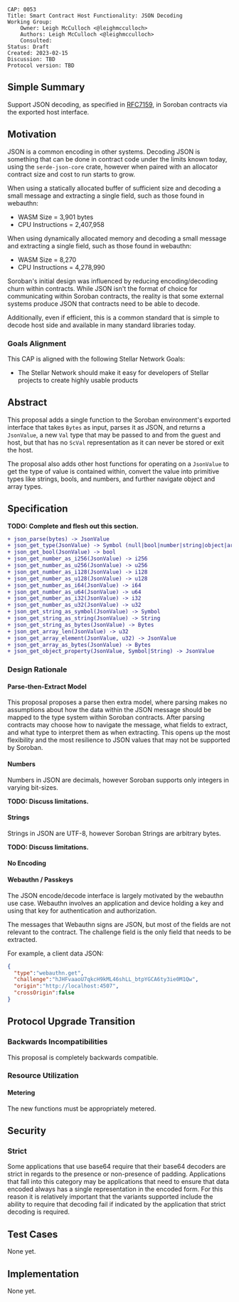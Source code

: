 ```
CAP: 0053
Title: Smart Contract Host Functionality: JSON Decoding
Working Group:
    Owner: Leigh McCulloch <@leighmcculloch>
    Authors: Leigh McCulloch <@leighmcculloch>
    Consulted:
Status: Draft
Created: 2023-02-15
Discussion: TBD
Protocol version: TBD
```

## Simple Summary

Support JSON decoding, as specified in [RFC7159], in Soroban contracts via the
exported host interface.

## Motivation

JSON is a common encoding in other systems. Decoding JSON is something that can
be done in contract code under the limits known today, using the
`serde-json-core` crate, however when paired with an allocator contract size and
cost to run starts to grow.

When using a statically allocated buffer of sufficient size and decoding a small
message and extracting a single field, such as those found in webauthn:
- WASM Size = 3,901 bytes
- CPU Instructions = 2,407,958

When using dynamically allocated memory and decoding a small message and
extracting a single field, such as those found in webauthn:
- WASM Size = 8,270
- CPU Instructions = 4,278,990

Soroban's initial design was influenced by reducing encoding/decoding churn
within contracts. While JSON isn't the format of choice for communicating within
Soroban contracts, the reality is that some external systems produce JSON that
contracts need to be able to decode.

Additionally, even if efficient, this is a common standard that is simple to
decode host side and available in many standard libraries today.

### Goals Alignment

This CAP is aligned with the following Stellar Network Goals:

- The Stellar Network should make it easy for developers of Stellar projects to
  create highly usable products

## Abstract

This proposal adds a single function to the Soroban environment's exported
interface that takes `Bytes` as input, parses it as JSON, and returns a
`JsonValue`, a new `Val` type that may be passed to and from the guest and host,
but that has no `ScVal` representation as it can never be stored or exit the
host.

The proposal also adds other host functions for operating on a `JsonValue` to
get the type of value is contained within, convert the value into primitive
types like strings, bools, and numbers, and further navigate object and array
types.

## Specification

**TODO: Complete and flesh out this section.**

```diff mddiffcheck.ignore=true mddiffcheck.base=v20.1.0
+ json_parse(bytes) -> JsonValue
+ json_get_type(JsonValue) -> Symbol (null|bool|number|string|object|array)
+ json_get_bool(JsonValue) -> bool
+ json_get_number_as_i256(JsonValue) -> i256
+ json_get_number_as_u256(JsonValue) -> u256
+ json_get_number_as_i128(JsonValue) -> i128
+ json_get_number_as_u128(JsonValue) -> u128
+ json_get_number_as_i64(JsonValue) -> i64
+ json_get_number_as_u64(JsonValue) -> u64
+ json_get_number_as_i32(JsonValue) -> i32
+ json_get_number_as_u32(JsonValue) -> u32
+ json_get_string_as_symbol(JsonValue) -> Symbol
+ json_get_string_as_string(JsonValue) -> String
+ json_get_string_as_bytes(JsonValue) -> Bytes
+ json_get_array_len(JsonValue) -> u32
+ json_get_array_element(JsonValue, u32) -> JsonValue
+ json_get_array_as_bytes(JsonValue) -> Bytes
+ json_get_object_property(JsonValue, Symbol|String) -> JsonValue
```

### Design Rationale

#### Parse-then-Extract Model

This proposal proposes a parse then extra model, where parsing makes no
assumptions about how the data within the JSON message should be mapped to the
type system within Soroban contracts. After parsing contracts may choose how to
navigate the message, what fields to extract, and what type to interpret them as
when extracting. This opens up the most flexibility and the most resilience to JSON values that may not be supported by Soroban.

#### Numbers

Numbers in JSON are decimals, however Soroban supports only integers in varying bit-sizes.

**TODO: Discuss limitations.**

#### Strings

Strings in JSON are UTF-8, however Soroban Strings are arbitrary bytes.

**TODO: Discuss limitations.**

#### No Encoding

#### Webauthn / Passkeys

The JSON encode/decode interface is largely motivated by the webauthn use case.
Webauthn involves an application and device holding a key and using that key for
authentication and authorization.

The messages that Webauthn signs are JSON, but most of the fields are not
relevant to the contract. The challenge field is the only field that needs to be
extracted.

For example, a client data JSON:
```json
{
  "type":"webauthn.get",
  "challenge":"hJHFvaaoU7qkcH9kML46shLL_btpYGCA6ty3ie0M1Qw",
  "origin":"http://localhost:4507",
  "crossOrigin":false
}
```

## Protocol Upgrade Transition

### Backwards Incompatibilities

This proposal is completely backwards compatible.

### Resource Utilization

#### Metering

The new functions must be appropriately metered.

## Security

### Strict

Some applications that use base64 require that their base64 decoders are strict
in regards to the presence or non-presence of padding. Applications that fall
into this category may be applications that need to ensure that data encoded
always has a single representation in the encoded form. For this reason it is
relatively important that the variants supported include the ability to require
that decoding fail if indicated by the application that strict decoding is
required.

## Test Cases

None yet.

## Implementation

None yet.

[Webauthn]: https://www.w3.org/TR/webauthn-2/
[RFC7159]: https://datatracker.ietf.org/doc/html/rfc7159
